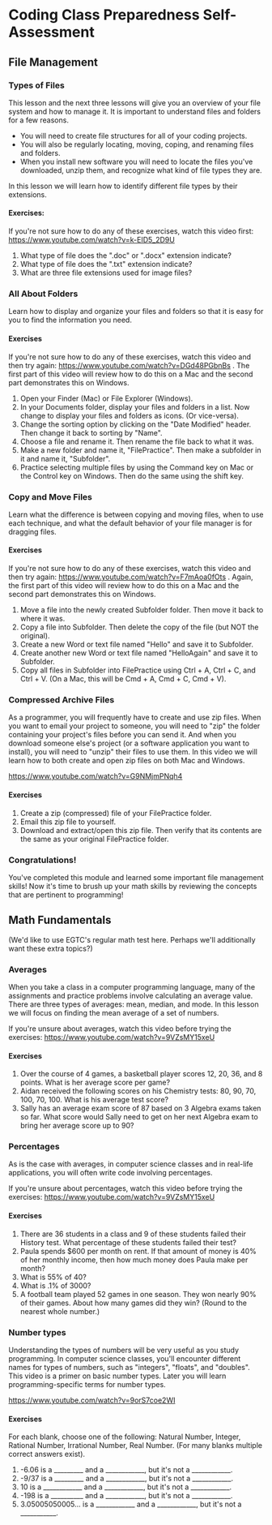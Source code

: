 Coding Class Preparedness Self-Assessment
=========================================

## File Management

### Types of Files

This lesson and the next three lessons will give you an overview of your file system and how to manage it. It is important to understand files and folders for a few reasons.

- You will need to create file structures for all of your coding projects.
- You will also be regularly locating, moving, coping, and renaming files and folders.
- When you install new software you will need to locate the files you've downloaded, unzip them, and recognize what kind of file types they are.

In this lesson we will learn how to identify different file types by their extensions.

#### Exercises:

If you're not sure how to do any of these exercises, watch this video first: https://www.youtube.com/watch?v=k-EID5_2D9U

1. What type of file does the ".doc" or ".docx" extension indicate?
2. What type of file does the ".txt" extension indicate?
3. What are three file extensions used for image files?

### All About Folders

Learn how to display and organize your files and folders so that it is easy for you to find the information you need.

#### Exercises

If you're not sure how to do any of these exercises, watch this video and then try again: https://www.youtube.com/watch?v=DGd48PGbnBs . The first part of this video will review how to do this on a Mac and the second part demonstrates this on Windows.

1. Open your Finder (Mac) or File Explorer (Windows).
2. In your Documents folder, display your files and folders in a list. Now change to display your files and folders as icons. (Or vice-versa).
3. Change the sorting option by clicking on the "Date Modified" header. Then change it back to sorting by "Name".
4. Choose a file and rename it. Then rename the file back to what it was.
5. Make a new folder and name it, "FilePractice". Then make a subfolder in it and name it, "Subfolder".
6. Practice selecting multiple files by using the Command key on Mac or the Control key on Windows. Then do the same using the shift key.

### Copy and Move Files

Learn what the difference is between copying and moving files, when to use each technique, and what the default behavior of your file manager is for dragging files.

#### Exercises

If you're not sure how to do any of these exercises, watch this video and then try again: https://www.youtube.com/watch?v=F7mAoa0fOts . Again, the first part of this video will review how to do this on a Mac and the second part demonstrates this on Windows.

1. Move a file into the newly created Subfolder folder. Then move it back to where it was.
2. Copy a file into Subfolder. Then delete the copy of the file (but NOT the original).
3. Create a new Word or text file named "Hello" and save it to Subfolder.
4. Create another new Word or text file named "HelloAgain" and save it to Subfolder.
5. Copy all files in Subfolder into FilePractice using Ctrl + A, Ctrl + C, and Ctrl + V. (On a Mac, this will be Cmd + A, Cmd + C, Cmd + V).

### Compressed Archive Files

As a programmer, you will frequently have to create and use zip files. When you want to email your project to someone, you will need to "zip" the folder containing your project's files before you can send it. And when you download someone else's project (or a software application you want to install), you will need to "unzip" their files to use them. In this video we will learn how to both create and open zip files on both Mac and Windows.

https://www.youtube.com/watch?v=G9NMjmPNqh4

#### Exercises

1. Create a zip (compressed) file of your FilePractice folder.
2. Email this zip file to yourself.
3. Download and extract/open this zip file. Then verify that its contents are the same as your original FilePractice folder.

### Congratulations!

You've completed this module and learned some important file management skills! Now it's time to brush up your math skills by reviewing the concepts that are pertinent to programming!


## Math Fundamentals

(We'd like to use EGTC's regular math test here. Perhaps we'll additionally want these extra topics?)

### Averages

When you take a class in a computer programming language, many of the assignments and practice problems involve calculating an average value. There are three types of averages: mean, median, and mode. In this lesson we will focus on finding the mean average of a set of numbers.

If you're unsure about averages, watch this video before trying the exercises: https://www.youtube.com/watch?v=9VZsMY15xeU

#### Exercises

1. Over the course of 4 games, a basketball player scores 12, 20, 36, and 8 points. What is her average score per game?
2. Aidan received the following scores on his Chemistry tests: 80, 90, 70, 100, 70, 100. What is his average test score?
3. Sally has an average exam score of 87 based on 3 Algebra exams taken so far. What score would Sally need to get on her next Algebra exam to bring her average score up to 90?

### Percentages

As is the case with averages, in computer science classes and in real-life applications, you will often write code involving percentages.

If you're unsure about percentages, watch this video before trying the exercises: https://www.youtube.com/watch?v=9VZsMY15xeU

#### Exercises

1. There are 36 students in a class and 9 of these students failed their History test. What percentage of these students failed their test?
2. Paula spends $600 per month on rent. If that amount of money is 40% of her monthly income, then how much money does Paula make per month?
3. What is 55% of 40?
4. What is .1% of 3000?
5. A football team played 52 games in one season. They won nearly 90% of their games. About how many games did they win? (Round to the nearest whole number.)

### Number types

Understanding the types of numbers will be very useful as you study programming. In computer science classes, you'll encounter different names for types of numbers, such as "integers", "floats", and "doubles". This video is a primer on basic number types. Later you will learn programming-specific terms for number types.

https://www.youtube.com/watch?v=9orS7coe2WI

#### Exercises

For each blank, choose one of the following: Natural Number, Integer, Rational Number, Irrational Number, Real Number. (For many blanks multiple correct answers exist).

1. -6.06 is a _________ and a ____________, but it's not a ____________.
2. -9/37 is a _________ and a ____________, but it's not a ____________.
3. 10 is a ____________ and a ____________, but it's not a ____________.
4. -198 is a __________ and a ____________, but it's not a ____________.
5. 3.05005050005... is a ____________ and a ____________, but it's not a ___________.
